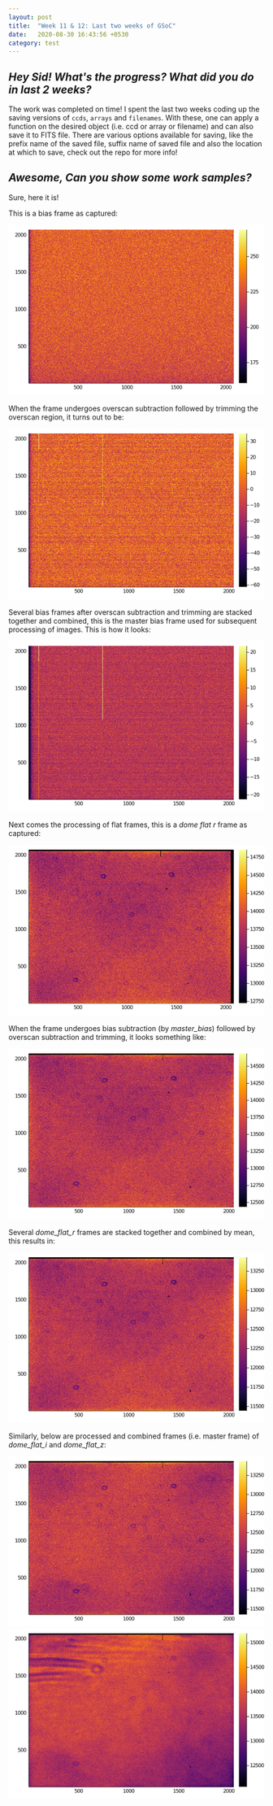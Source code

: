 ```yaml
---
layout: post
title:  "Week 11 & 12: Last two weeks of GSoC"
date:   2020-08-30 16:43:56 +0530
category: test
---
```


## *Hey Sid! What's the progress? What did you do in last 2 weeks?*

The work was completed on time! I spent the last two weeks coding up the saving versions of `ccds`, `arrays` and `filenames`. With these, one can apply a function on the desired object (i.e. ccd or array or filename) and can also save it to FITS file. There are various options available for saving, like the prefix name of the saved file, suffix name of saved file and also the location at which to save, check out the repo for more info!

## *Awesome, Can you show some work samples?*

Sure, here it is!

This is a bias frame as captured:

<p align = "center">
<img src = "https://raw.githubusercontent.com/siddharthlal25/blog/master/_images/bias/sample.png">
</p>

When the frame undergoes overscan subtraction followed by trimming the overscan region, it turns out to be:

<p align = "center">
<img src = "https://raw.githubusercontent.com/siddharthlal25/blog/master/_images/bias/processed.png">
</p>

Several bias frames after overscan subtraction and trimming are stacked together and combined, this is the master bias frame used for subsequent processing of images. This is how it looks:

<p align = "center">
<img src = "https://raw.githubusercontent.com/siddharthlal25/blog/master/_images/bias/master.png">
</p>

Next comes the processing of flat frames, this is a *dome flat r* frame as captured:

<p align = "center">
<img src = "https://raw.githubusercontent.com/siddharthlal25/blog/master/_images/dome_flat/r/sample.png">
</p>

When the frame undergoes bias subtraction (by *master_bias*) followed by overscan subtraction and trimming, it looks something like: 

<p align = "center">
<img src = "https://raw.githubusercontent.com/siddharthlal25/blog/master/_images/dome_flat/r/processed.png">
</p>

Several *dome_flat_r* frames are stacked together and combined by mean, this results in:

<p align = "center">
<img src = "https://raw.githubusercontent.com/siddharthlal25/blog/master/_images/dome_flat/r/master.png">
</p>

Similarly, below are processed and combined frames (i.e. master frame) of *dome_flat_i* and *dome_flat_z*:

![](https://raw.githubusercontent.com/siddharthlal25/blog/master/_images/dome_flat/i/master.png) ![](https://raw.githubusercontent.com/siddharthlal25/blog/master/_images/dome_flat/z/master.png)